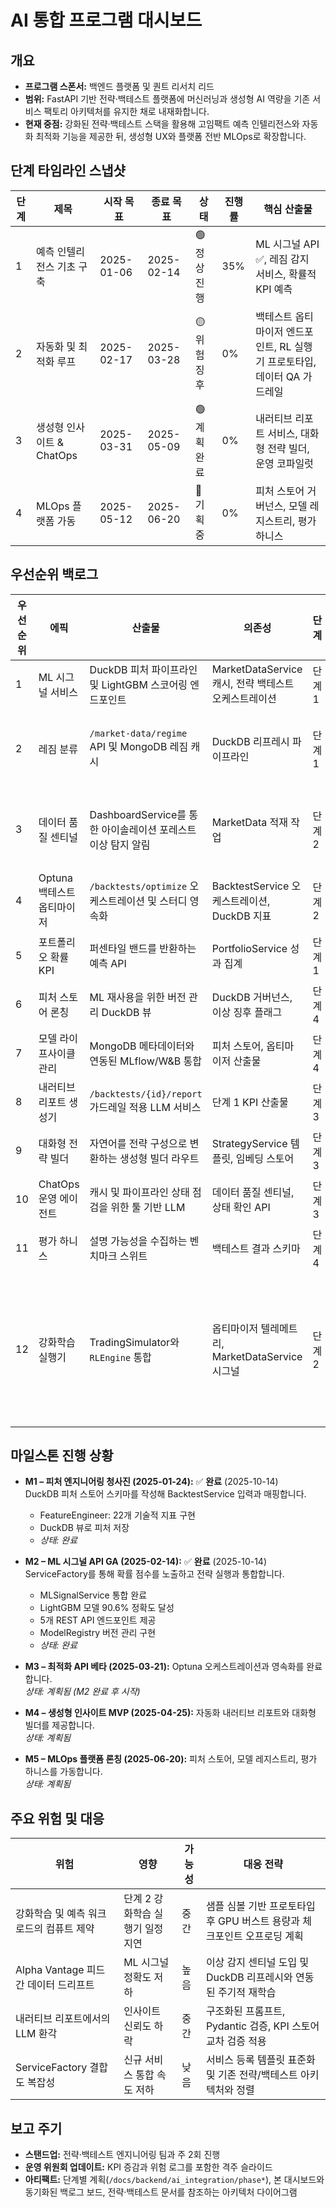 # AI 통합 프로그램 대시보드

## 개요

- **프로그램 스폰서:** 백엔드 플랫폼 및 퀀트 리서치 리드
- **범위:** FastAPI 기반 전략·백테스트 플랫폼에 머신러닝과 생성형 AI 역량을 기존
  서비스 팩토리 아키텍처를 유지한 채로 내재화합니다.
- **현재 중점:** 강화된 전략·백테스트 스택을 활용해 고임팩트 예측 인텔리전스와
  자동화 최적화 기능을 제공한 뒤, 생성형 UX와 플랫폼 전반 MLOps로 확장합니다.

## 단계 타임라인 스냅샷

| 단계 | 제목                      | 시작 목표  | 종료 목표  | 상태         | 진행률 | 핵심 산출물                                                              |
| ---- | ------------------------- | ---------- | ---------- | ------------ | ------ | ------------------------------------------------------------------------ |
| 1    | 예측 인텔리전스 기초 구축 | 2025-01-06 | 2025-02-14 | 🟢 정상 진행 | 35%    | ML 시그널 API ✅, 레짐 감지 서비스, 확률적 KPI 예측                      |
| 2    | 자동화 및 최적화 루프     | 2025-02-17 | 2025-03-28 | 🟡 위험 징후 | 0%     | 백테스트 옵티마이저 엔드포인트, RL 실행기 프로토타입, 데이터 QA 가드레일 |
| 3    | 생성형 인사이트 & ChatOps | 2025-03-31 | 2025-05-09 | 🟢 계획 완료 | 0%     | 내러티브 리포트 서비스, 대화형 전략 빌더, 운영 코파일럿                  |
| 4    | MLOps 플랫폼 가동         | 2025-05-12 | 2025-06-20 | 🔵 기획 중   | 0%     | 피처 스토어 거버넌스, 모델 레지스트리, 평가 하니스                       |

## 우선순위 백로그

| 우선순위 | 에픽                       | 산출물                                                       | 의존성                                               | 단계   | 상태                     | 완료일     |
| -------- | -------------------------- | ------------------------------------------------------------ | ---------------------------------------------------- | ------ | ------------------------ | ---------- |
| 1        | ML 시그널 서비스           | DuckDB 피처 파이프라인 및 LightGBM 스코어링 엔드포인트       | MarketDataService 캐시, 전략 백테스트 오케스트레이션 | 단계 1 | ✅ **완료**              | 2025-10-14 |
| 2        | 레짐 분류                  | `/market-data/regime` API 및 MongoDB 레짐 캐시               | DuckDB 리프레시 파이프라인                           | 단계 1 | 🟢 다음 단계             |            |
| 3        | 데이터 품질 센티널         | DashboardService를 통한 아이솔레이션 포레스트 이상 탐지 알림 | MarketData 적재 작업                                 | 단계 2 | 🟢 다음 단계             |            |
| 4        | Optuna 백테스트 옵티마이저 | `/backtests/optimize` 오케스트레이션 및 스터디 영속화        | BacktestService 오케스트레이션, DuckDB 지표          | 단계 2 | 계획됨                   |            |
| 5        | 포트폴리오 확률 KPI        | 퍼센타일 밴드를 반환하는 예측 API                            | PortfolioService 성과 집계                           | 단계 1 | 계획됨                   |            |
| 6        | 피처 스토어 론칭           | ML 재사용을 위한 버전 관리 DuckDB 뷰                         | DuckDB 거버넌스, 이상 징후 플래그                    | 단계 4 | 계획됨                   |            |
| 7        | 모델 라이프사이클 관리     | MongoDB 메타데이터와 연동된 MLflow/W&B 통합                  | 피처 스토어, 옵티마이저 산출물                       | 단계 4 | 계획됨                   |            |
| 8        | 내러티브 리포트 생성기     | `/backtests/{id}/report` 가드레일 적용 LLM 서비스            | 단계 1 KPI 산출물                                    | 단계 3 | 계획됨                   |            |
| 9        | 대화형 전략 빌더           | 자연어를 전략 구성으로 변환하는 생성형 빌더 라우트           | StrategyService 템플릿, 임베딩 스토어                | 단계 3 | 계획됨                   |            |
| 10       | ChatOps 운영 에이전트      | 캐시 및 파이프라인 상태 점검을 위한 툴 기반 LLM              | 데이터 품질 센티널, 상태 확인 API                    | 단계 3 | 계획됨                   |            |
| 11       | 평가 하니스                | 설명 가능성을 수집하는 벤치마크 스위트                       | 백테스트 결과 스키마                                 | 단계 4 | 계획됨                   |            |
| 12       | 강화학습 실행기            | TradingSimulator와 `RLEngine` 통합                           | 옵티마이저 텔레메트리, MarketDataService 시그널      | 단계 2 | 차단됨(컴퓨트 용량 산정) |            |

## 마일스톤 진행 상황

- **M1 – 피처 엔지니어링 청사진 (2025-01-24):** ✅ **완료** (2025-10-14)  
  DuckDB 피처 스토어 스키마를 작성해 BacktestService 입력과 매핑합니다.

  - FeatureEngineer: 22개 기술적 지표 구현
  - DuckDB 뷰로 피처 저장
  - _상태: 완료_

- **M2 – ML 시그널 API GA (2025-02-14):** ✅ **완료** (2025-10-14)  
  ServiceFactory를 통해 확률 점수를 노출하고 전략 실행과 통합합니다.

  - MLSignalService 통합 완료
  - LightGBM 모델 90.6% 정확도 달성
  - 5개 REST API 엔드포인트 제공
  - ModelRegistry 버전 관리 구현
  - _상태: 완료_

- **M3 – 최적화 API 베타 (2025-03-21):** Optuna 오케스트레이션과 영속화를
  완료합니다.  
  _상태: 계획됨 (M2 완료 후 시작)_

- **M4 – 생성형 인사이트 MVP (2025-04-25):** 자동화 내러티브 리포트와 대화형
  빌더를 제공합니다.  
  _상태: 계획됨_

- **M5 – MLOps 플랫폼 론칭 (2025-06-20):** 피처 스토어, 모델 레지스트리, 평가
  하니스를 가동합니다.  
  _상태: 계획됨_

## 주요 위험 및 대응

| 위험                                    | 영향                             | 가능성 | 대응 전략                                                               |
| --------------------------------------- | -------------------------------- | ------ | ----------------------------------------------------------------------- |
| 강화학습 및 예측 워크로드의 컴퓨트 제약 | 단계 2 강화학습 실행기 일정 지연 | 중간   | 샘플 심볼 기반 프로토타입 후 GPU 버스트 용량과 체크포인트 오프로딩 계획 |
| Alpha Vantage 피드 간 데이터 드리프트   | ML 시그널 정확도 저하            | 높음   | 이상 감지 센티널 도입 및 DuckDB 리프레시와 연동된 주기적 재학습         |
| 내러티브 리포트에서의 LLM 환각          | 인사이트 신뢰도 하락             | 중간   | 구조화된 프롬프트, Pydantic 검증, KPI 스토어 교차 검증 적용             |
| ServiceFactory 결합도 복잡성            | 신규 서비스 통합 속도 저하       | 낮음   | 서비스 등록 템플릿 표준화 및 기존 전략/백테스트 아키텍처와 정렬         |

## 보고 주기

- **스탠드업:** 전략·백테스트 엔지니어링 팀과 주 2회 진행
- **운영 위원회 업데이트:** KPI 증감과 위험 로그를 포함한 격주 슬라이드
- **아티팩트:** 단계별 계획(`/docs/backend/ai_integration/phase*`), 본
  대시보드와 동기화된 백로그 보드, 전략·백테스트 문서를 참조하는 아키텍처
  다이어그램
